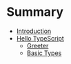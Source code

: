# Summary

- [Introduction](README.md)
- [Hello TypeScript](hello-typescript/README.md)
  - [Greeter](hello-typescript/greeter.md)
  - [Basic Types](hello-typescript/basic-types.md)
